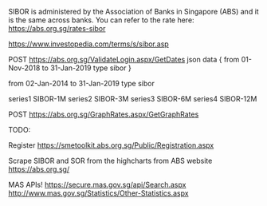 SIBOR is administered by the Association of Banks in Singapore (ABS) and it is the same across banks. 
You can refer to the rate here: https://abs.org.sg/rates-sibor

https://www.investopedia.com/terms/s/sibor.asp


POST https://abs.org.sg/ValidateLogin.aspx/GetDates
json data
{
    from	01-Nov-2018
    to	31-Jan-2019
    type	sibor
}

from	02-Jan-2014
to	31-Jan-2019
type	sibor

series1     SIBOR-1M
series2     SIBOR-3M
series3     SIBOR-6M
series4     SIBOR-12M

POST https://abs.org.sg/GraphRates.aspx/GetGraphRates


TODO:

Register
https://smetoolkit.abs.org.sg/Public/Registration.aspx

Scrape SIBOR and SOR from the highcharts from ABS website
https://abs.org.sg/


MAS APIs!
https://secure.mas.gov.sg/api/Search.aspx
http://www.mas.gov.sg/Statistics/Other-Statistics.aspx


